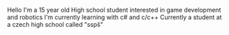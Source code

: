 Hello I'm a 15 year old High school student interested in game development and robotics
I'm currently learning with c# and c/c++
Currently a student at a czech high school called "sspš"
